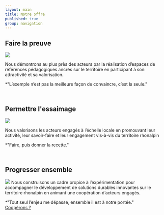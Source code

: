 ```yaml
---
layout: main
title: Notre offre
published: true
group: navigation
---
```


<section markdown="1" class="center">

## Faire la preuve  

<img src="assets/images/offre-pictos-14.svg">  

Nous démontrons au plus près des acteurs par la réalisation d’espaces de références pédagogiques ancrés sur le territoire en participant à son attractivité et sa valorisation.  

*"L’exemple n’est pas la meilleure façon de convaincre, c’est la seule."  

<br>

## Permettre l'essaimage  
<img src="assets/images/offre-pictos-15.svg">  

Nous valorisons les acteurs engagés à l’échelle locale en promouvant leur activité, leur savoir-faire et leur engagement vis-à-vis du territoire rhonalpin

*"Faire, puis donner la recette."

<br>

## Progresser ensemble  
<img src="assets/images/offre-pictos-14.svg">  
Nous construisons un cadre propice à l’expérimentation pour accompagner le développement de solutions durables innovantes sur le territoire rhonalpin en animant une coopération d’acteurs engagés.

*"Tout seul l’enjeu me dépasse, ensemble il est à notre portée."
<br>
  <a href="01-nous-sommes.html" class="button">Coopérons ?</a>
  </section>
<br>

